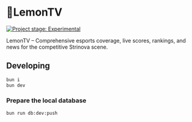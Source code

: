 # 🍋LemonTV

[![Project stage: Experimental][project-stage-badge: Experimental]][project-stage-page]

[project-stage-badge: Experimental]: https://img.shields.io/badge/Project%20Stage-Experimental-yellow.svg
[project-stage-page]: https://blog.pother.ca/project-stages/

LemonTV – Comprehensive esports coverage, live scores, rankings, and news for the competitive Strinova scene.

## Developing

```bash
bun i
bun dev
```

### Prepare the local database

```bash
bun run db:dev:push
```
